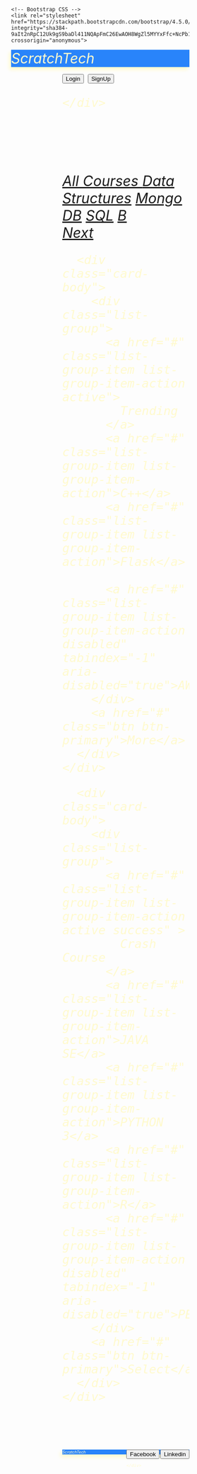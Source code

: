 <!DOCTYPE html>
<html lang="en">
<head>
  <meta charset="utf-8">
    <meta name="viewport" content="width=device-width, initial-scale=1, shrink-to-fit=no">

    <!-- Bootstrap CSS -->
    <link rel="stylesheet" href="https://stackpath.bootstrapcdn.com/bootstrap/4.5.0/css/bootstrap.min.css" integrity="sha384-9aIt2nRpC12Uk9gS9baDl411NQApFmC26EwAOH8WgZl5MYYxFfc+NcPb1dKGj7Sk" crossorigin="anonymous">


</head>
<body style="box-sizing: border-box;">
  <div class="card" style="font-size: xx-large;color:lemonchiffon; font: fantasy; font-style: italic; background-color: rgb(41, 132, 250); box-shadow: -4px 6px 8px 0px">
    <div class="card-body">
      ScratchTech
      <div class="btn-toolbar justify-content-between" role="toolbar" aria-label="Toolbar with button groups" style="float: right;">
        <div class="btn-group" role="group" aria-label="shrink-to-fit">
          <button type="button" class="btn btn-secondary">Login</button>
          <button type="button" class="btn btn-secondary">SignUp</button>
      
        
      
  
    </div>


    
  </div>
  

<br><br>
  
 
<div class="row">
  <div class="col-sm-4">
    <div class="card text-white bg-dark mb-3"  style="max-width: 18rem;">
      <div class="card-body">
        <div class="list-group">
          <a href="#" class="list-group-item list-group-item-action active">
            All Courses
          </a>
          <a href="#" class="list-group-item list-group-item-action">Data Structures</a>
          <a href="#" class="list-group-item list-group-item-action">Mongo DB</a>
          <a href="#" class="list-group-item list-group-item-action">SQL</a>
          <a href="#" class="list-group-item list-group-item-action disabled" tabindex="-1" aria-disabled="true">B</a>
        </div>
        <a href="#" class="btn btn-primary">Next</a>
      </div>
    </div>
  </div>
  <div class="col-sm-4">
    <div class="card text-white bg-dark mb-3" style="max-width: 18rem;">
    
      <div class="card-body">
        <div class="list-group">
          <a href="#" class="list-group-item list-group-item-action active">
            Trending
          </a>
          <a href="#" class="list-group-item list-group-item-action">C++</a>
          <a href="#" class="list-group-item list-group-item-action">Flask</a>
        
          <a href="#" class="list-group-item list-group-item-action disabled" tabindex="-1" aria-disabled="true">AWS</a>
        </div>
        <a href="#" class="btn btn-primary">More</a>
      </div>
    </div>
  </div>
  <div class="col-sm-4">
    <div class="card text-white bg-dark mb-3 " style="max-width: 18rem;">
  
      <div class="card-body">
        <div class="list-group">
          <a href="#" class="list-group-item list-group-item-action active success" >
            Crash Course
          </a>
          <a href="#" class="list-group-item list-group-item-action">JAVA SE</a>
          <a href="#" class="list-group-item list-group-item-action">PYTHON 3</a>
          <a href="#" class="list-group-item list-group-item-action">R</a>
          <a href="#" class="list-group-item list-group-item-action disabled" tabindex="-1" aria-disabled="true">PEARL</a>
        </div>
        <a href="#" class="btn btn-primary">Select</a>
      </div>
    </div>
  </div>
  
  

  <script src="https://code.jquery.com/jquery-3.5.1.slim.min.js" integrity="sha384-DfXdz2htPH0lsSSs5nCTpuj/zy4C+OGpamoFVy38MVBnE+IbbVYUew+OrCXaRkfj" crossorigin="anonymous"></script>
  <script src="https://cdn.jsdelivr.net/npm/popper.js@1.16.0/dist/umd/popper.min.js" integrity="sha384-Q6E9RHvbIyZFJoft+2mJbHaEWldlvI9IOYy5n3zV9zzTtmI3UksdQRVvoxMfooAo" crossorigin="anonymous"></script>
  <script src="https://stackpath.bootstrapcdn.com/bootstrap/4.5.0/js/bootstrap.min.js" integrity="sha384-OgVRvuATP1z7JjHLkuOU7Xw704+h835Lr+6QL9UvYjZE3Ipu6Tp75j7Bh/kR0JKI" crossorigin="anonymous"></script>


  <br>
  <br>
  <div class="card" style="font-size: xx-small; box-shadow: black; font: fantasy; font-style: italic; background-color: rgb(41, 132, 250); box-shadow: -4px 6px 8px 0px">
    <div class="card-body">
      ScratchTech
      <div class="btn-toolbar justify-content-between" role="toolbar" aria-label="Toolbar with button groups" style="float: right;">
        <div class="btn-group" role="group" aria-label="shrink-to-fit">
          <button type="button" class="btn btn-secondary">Facebook</button>
          <button type="button" class="btn btn-secondary">Linkedin</button>
      
        
      
  
    </div>


    
  </div>
</body>

</html>
